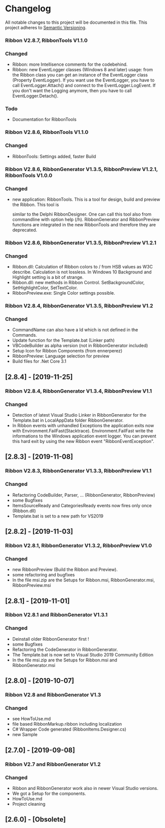 # Changelog
All notable changes to this project will be documented in this file.
This project adheres to [Semantic Versioning](http://semver.org/).

### Ribbon V2.8.7, RibbonTools V1.1.0

### Changed

- Ribbon: more Intellisence comments for the codebehind.
- Ribbon: new EventLogger classes (Windows 8 and later)
  usage: from the Ribbon class you can get an instance of the EventLogger class (Property EventLogger). If you want use the EventLogger, you have to call EventLogger.Attach() and connect to the EventLogger.LogEvent. If you don't want the Logging anymore, then you have to call EventLogger.Detach().

### Todo 

- Documentation for RibbonTools

### Ribbon V2.8.6, RibbonTools V1.1.0

### Changed
- RibbonTools: Settings added, faster Build
### Ribbon V2.8.6, RibbonGenerator V1.3.5, RibbonPreview V1.2.1, RibbonTools V1.0.0

### Changed

- new application: RibbonTools. This is a tool for design, build and preview the Ribbon. This tool is 

  similar to the Delphi RibbonDesigner. One can call this tool also from commandline with option help (/h). RibbonGenerator and RibbonPreview functions are integrated in the new RibbonTools and therefore they are deprecated.

### Ribbon V2.8.6, RibbonGenerator V1.3.5, RibbonPreview V1.2.1

### Changed

- Ribbon.dll: Calculation of Ribbon colors to / from HSB values as W3C describe. Calculation is not lossless. In Windows 10 Background and Highlight setting is a bit of strange.
- Ribbon.dll: new methods in Ribbon Control. SetBackgroundColor, SetHighlightColor, SetTextColor.
- RibbonPreview.exe: Single Color settings possible.

### Ribbon V2.8.4, RibbonGenerator V1.3.5, RibbonPreview V1.2

### Changed

- CommandName can also have a Id which is not defined in the Commands.
- Update function for the Template.bat (Linker path)
- VBCodeBuilder as alpha version (not in RibbonGenerator included)
- Setup Icon for Ribbon Components (from ennerperez)
- RibbonPreview: Language selection for preview
- Build files for .Net Core 3.1

## [2.8.4] - [2019-11-25]

### Ribbon V2.8.4, RibbonGenerator V1.3.4, RibbonPreview V1.1

### Changed
- Detection of latest Visual Studio Linker in RibbonGenerator for the Template.bat in LocalAppData folder RibbonGenerator.
- In Ribbon events with unhandled Exceptions the application exits now with Environment.FailFast(Stacktrace). Environment.FailFast write the informations to the Windows application event logger.  You can prevent this hard exit by using the new Ribbon event "RibbonEventException".

## [2.8.3] - [2019-11-08]

### Ribbon V2.8.3, RibbonGenerator V1.3.3, RibbonPreview V1.1

### Changed
- Refactoring CodeBuilder, Parser, ... (RibbonGenerator, RibbonPreview)
- some Bugfixes
- ItemsSourceReady and CategoriesReady events now fires only once (Ribbon.dll)
- Template.bat is set to a new path for VS2019

## [2.8.2] - [2019-11-03]

### Ribbon V2.8.1, RibbonGenerator V1.3.2, RibbonPreview V1.0

### Changed
- new RibbonPreview (Build the Ribbon and Preview).
- some refactoring and bugfixes
- In the file msi.zip are the Setups for Ribbon.msi, RibbonGenerator.msi, RibbonPreview.msi

## [2.8.1] - [2019-11-01]

### Ribbon V2.8.1 and RibbonGenerator V1.3.1

### Changed
- Deinstall older RibbonGenerator first !
- some Bugfixes
- Refactoring the CodeGenerator in RibbonGenerator.
- The Template.bat is now set to Visual Studio 2019 Community Edition
- In the file msi.zip are the Setups for Ribbon.msi and RibbonGenerator.msi

## [2.8.0] - [2019-10-07]

### Ribbon V2.8 and RibbonGenerator V1.3

### Changed
- see HowToUse.md
- file based RibbonMarkup.ribbon including localization
- C# Wrapper Code generated (RibbonItems.Designer.cs)
- new Sample

## [2.7.0] - [2019-09-08]

### Ribbon V2.7 and RibbonGenerator V1.2

### Changed
- Ribbon and RibbonGenerator work also in newer Visual Studio versions.
- We got a Setup for the components.
- HowToUse.md
- Project cleaning

## [2.6.0] - [Obsolete]
